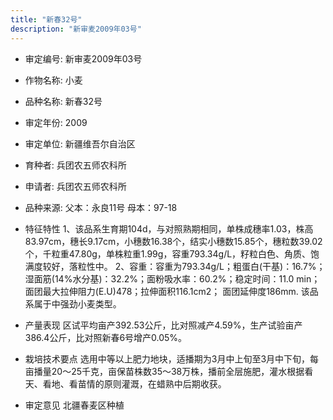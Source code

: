 ```yaml
---
title: "新春32号"
description: "新审麦2009年03号"
---
```

* 审定编号:  新审麦2009年03号

*  作物名称:  小麦

*  品种名称:  新春32号

*  审定年份:  2009

*  审定单位:  新疆维吾尔自治区

* 育种者:  兵团农五师农科所

*  申请者:  兵团农五师农科所

*  品种来源:  父本：永良11号  母本：97-18

*  特征特性
1、该品系生育期104d，与对照熟期相同，单株成穗率1.03，株高83.97cm，穗长9.17cm，小穗数16.38个，结实小穗数15.85个，穗粒数39.02个，千粒重47.80g，单株粒重1.99g，容重793.34g/L，籽粒白色、角质、饱满度较好，落粒性中。
2、容重：容重为793.34g/L；粗蛋白(干基)：16.7%；湿面筋(14%水分基)：32.2%；面粉吸水率：60.2%；稳定时间：11.0 min；面团最大拉伸阻力(E.U)478；拉伸面积116.1cm2；
面团延伸度186mm. 该品系属于中强劲小麦类型。

*  产量表现
区试平均亩产392.53公斤，比对照减产4.59%，生产试验亩产386.4公斤，比对照新春6号增产0.05%。

*  栽培技术要点
选用中等以上肥力地块，适播期为3月中上旬至3月中下旬，每亩播量20～25千克，亩保苗株数35～38万株，播前全层施肥，灌水根据看天、看地、看苗情的原则灌溉，在蜡熟中后期收获。

*  审定意见
北疆春麦区种植

